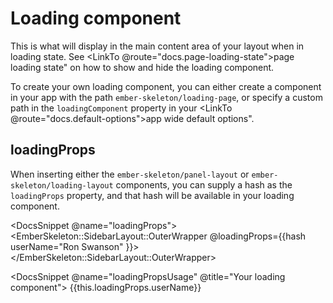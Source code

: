 # Loading component

This is what will display in the main content area of your layout when in loading state. See <LinkTo @route="docs.page-loading-state">page loading state"</LinkTo> on how to show and hide the loading component.

To create your own loading component, you can either create a component in your app with the path `ember-skeleton/loading-page`, or specify a custom path in the `loadingComponent` property in your <LinkTo @route="docs.default-options">app wide default options"</LinkTo>.

## loadingProps

When inserting either the `ember-skeleton/panel-layout` or `ember-skeleton/loading-layout` components, you can supply a hash as the `loadingProps` property, and that hash will be available in your loading component.

<DocsSnippet @name="loadingProps">
<EmberSkeleton::SidebarLayout::OuterWrapper @loadingProps={{hash
        userName="Ron Swanson"
      }}>
</EmberSkeleton::SidebarLayout::OuterWrapper>
</DocsSnippet>

<DocsSnippet @name="loadingPropsUsage" @title="Your loading component">
{{this.loadingProps.userName}}
</DocsSnippet>
